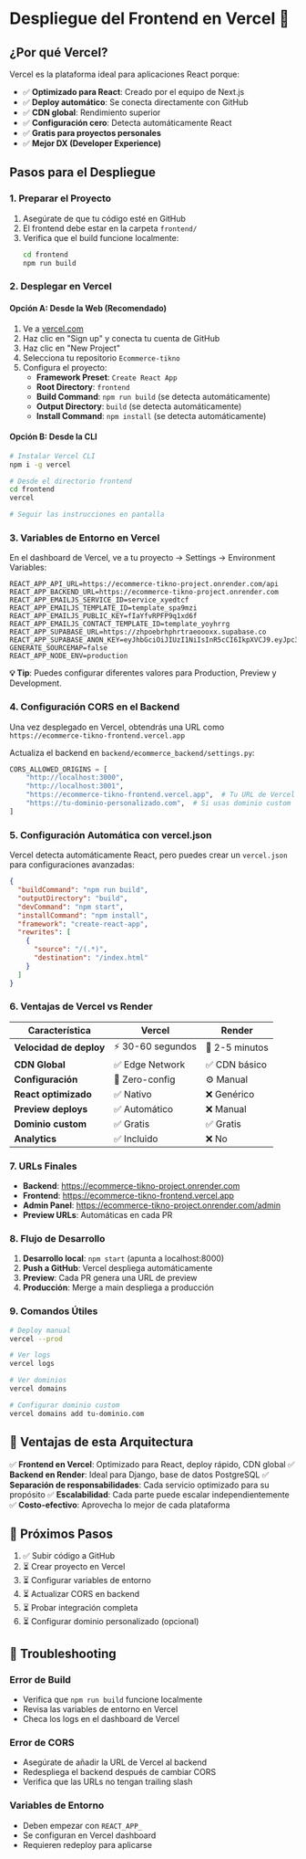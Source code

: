 # Despliegue del Frontend en Vercel 🚀

## ¿Por qué Vercel?

Vercel es la plataforma ideal para aplicaciones React porque:
- ✅ **Optimizado para React**: Creado por el equipo de Next.js
- ✅ **Deploy automático**: Se conecta directamente con GitHub
- ✅ **CDN global**: Rendimiento superior
- ✅ **Configuración cero**: Detecta automáticamente React
- ✅ **Gratis para proyectos personales**
- ✅ **Mejor DX (Developer Experience)**

## Pasos para el Despliegue

### 1. Preparar el Proyecto

1. Asegúrate de que tu código esté en GitHub
2. El frontend debe estar en la carpeta `frontend/`
3. Verifica que el build funcione localmente:
   ```bash
   cd frontend
   npm run build
   ```

### 2. Desplegar en Vercel

#### Opción A: Desde la Web (Recomendado)

1. Ve a [vercel.com](https://vercel.com)
2. Haz clic en "Sign up" y conecta tu cuenta de GitHub
3. Haz clic en "New Project"
4. Selecciona tu repositorio `Ecommerce-tikno`
5. Configura el proyecto:
   - **Framework Preset**: `Create React App`
   - **Root Directory**: `frontend`
   - **Build Command**: `npm run build` (se detecta automáticamente)
   - **Output Directory**: `build` (se detecta automáticamente)
   - **Install Command**: `npm install` (se detecta automáticamente)

#### Opción B: Desde la CLI

```bash
# Instalar Vercel CLI
npm i -g vercel

# Desde el directorio frontend
cd frontend
vercel

# Seguir las instrucciones en pantalla
```

### 3. Variables de Entorno en Vercel

En el dashboard de Vercel, ve a tu proyecto → Settings → Environment Variables:

```
REACT_APP_API_URL=https://ecommerce-tikno-project.onrender.com/api
REACT_APP_BACKEND_URL=https://ecommerce-tikno-project.onrender.com
REACT_APP_EMAILJS_SERVICE_ID=service_xyedtcf
REACT_APP_EMAILJS_TEMPLATE_ID=template_spa9mzi
REACT_APP_EMAILJS_PUBLIC_KEY=fIaYfvRPFP9q1xd6f
REACT_APP_EMAILJS_CONTACT_TEMPLATE_ID=template_yoyhrrg
REACT_APP_SUPABASE_URL=https://zhpoebrhphrtraeoooxx.supabase.co
REACT_APP_SUPABASE_ANON_KEY=eyJhbGciOiJIUzI1NiIsInR5cCI6IkpXVCJ9.eyJpc3MiOiJzdXBhYmFzZSIsInJlZiI6InpocG9lYnJocGhydHJhZW9vb3h4Iiwicm9sZSI6ImFub24iLCJpYXQiOjE3NTA3ODc0NTcsImV4cCI6MjA2NjM2MzQ1N30.hK61usDKGVJjsLQlc3yubrqBzfjI5_4TA3iNL7nH8is
GENERATE_SOURCEMAP=false
REACT_APP_NODE_ENV=production
```

**💡 Tip**: Puedes configurar diferentes valores para Production, Preview y Development.

### 4. Configuración CORS en el Backend

Una vez desplegado en Vercel, obtendrás una URL como `https://ecommerce-tikno-frontend.vercel.app`

Actualiza el backend en `backend/ecommerce_backend/settings.py`:

```python
CORS_ALLOWED_ORIGINS = [
    "http://localhost:3000",
    "http://localhost:3001", 
    "https://ecommerce-tikno-frontend.vercel.app",  # Tu URL de Vercel
    "https://tu-dominio-personalizado.com",  # Si usas dominio custom
]
```

### 5. Configuración Automática con vercel.json

Vercel detecta automáticamente React, pero puedes crear un `vercel.json` para configuraciones avanzadas:

```json
{
  "buildCommand": "npm run build",
  "outputDirectory": "build",
  "devCommand": "npm start",
  "installCommand": "npm install",
  "framework": "create-react-app",
  "rewrites": [
    {
      "source": "/(.*)",
      "destination": "/index.html"
    }
  ]
}
```

### 6. Ventajas de Vercel vs Render

| Característica | Vercel | Render |
|---|---|---|
| **Velocidad de deploy** | ⚡ 30-60 segundos | 🐌 2-5 minutos |
| **CDN Global** | ✅ Edge Network | ✅ CDN básico |
| **Configuración** | 🎯 Zero-config | ⚙️ Manual |
| **React optimizado** | ✅ Nativo | ❌ Genérico |
| **Preview deploys** | ✅ Automático | ❌ Manual |
| **Dominio custom** | ✅ Gratis | ✅ Gratis |
| **Analytics** | ✅ Incluido | ❌ No |

### 7. URLs Finales

- **Backend**: https://ecommerce-tikno-project.onrender.com
- **Frontend**: https://ecommerce-tikno-frontend.vercel.app
- **Admin Panel**: https://ecommerce-tikno-project.onrender.com/admin
- **Preview URLs**: Automáticas en cada PR

### 8. Flujo de Desarrollo

1. **Desarrollo local**: `npm start` (apunta a localhost:8000)
2. **Push a GitHub**: Vercel despliega automáticamente
3. **Preview**: Cada PR genera una URL de preview
4. **Producción**: Merge a main despliega a producción

### 9. Comandos Útiles

```bash
# Deploy manual
vercel --prod

# Ver logs
vercel logs

# Ver dominios
vercel domains

# Configurar dominio custom
vercel domains add tu-dominio.com
```

## 🚀 Ventajas de esta Arquitectura

✅ **Frontend en Vercel**: Optimizado para React, deploy rápido, CDN global
✅ **Backend en Render**: Ideal para Django, base de datos PostgreSQL
✅ **Separación de responsabilidades**: Cada servicio optimizado para su propósito
✅ **Escalabilidad**: Cada parte puede escalar independientemente
✅ **Costo-efectivo**: Aprovecha lo mejor de cada plataforma

## 📝 Próximos Pasos

1. ✅ Subir código a GitHub
2. ⏳ Crear proyecto en Vercel
3. ⏳ Configurar variables de entorno
4. ⏳ Actualizar CORS en backend
5. ⏳ Probar integración completa
6. ⏳ Configurar dominio personalizado (opcional)

## 🔧 Troubleshooting

### Error de Build
- Verifica que `npm run build` funcione localmente
- Revisa las variables de entorno en Vercel
- Checa los logs en el dashboard de Vercel

### Error de CORS
- Asegúrate de añadir la URL de Vercel al backend
- Redespliega el backend después de cambiar CORS
- Verifica que las URLs no tengan trailing slash

### Variables de Entorno
- Deben empezar con `REACT_APP_`
- Se configuran en Vercel dashboard
- Requieren redeploy para aplicarse